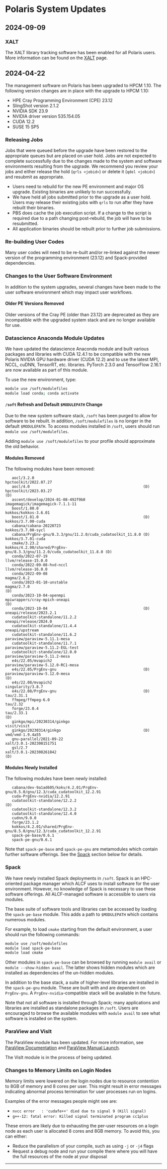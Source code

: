 # Polaris System Updates

## 2024-09-09

### XALT
The XALT library tracking software has been enabled for all Polaris users. More information can be found on the [XALT](./applications-and-libraries/libraries/xalt.md) page.

## 2024-04-22

The management software on Polaris has been upgraded to HPCM 1.10. The following version changes are in place with the upgrade to HPCM 1.10:

- HPE Cray Programming Environment (CPE) 23.12
- SlingShot version 2.1.2
- NVIDIA SDK 23.9
- NVIDIA driver version 535.154.05
- CUDA 12.2
- SUSE 15 SP5

### Releasing Jobs

Jobs that were queued before the upgrade have been restored to the appropriate queues but are placed on user hold. Jobs are not expected to complete successfully due to the changes made to the system and software environments resulting from the upgrade. We recommend you review your jobs and either release the hold (`qrls <jobid>`) or delete it (`qdel <jobid>`) and resubmit as appropriate.

- Users need to rebuild for the new PE environment and major OS upgrade. Existing binaries are unlikely to run successfully.
- We have held all jobs submitted prior to the upgrade as a user hold. Users may release their existing jobs with `qrls` to run after they have rebuilt their binaries.
- PBS does cache the job execution script. If a change to the script is required due to a path changing post-rebuild, the job will have to be resubmitted.
- All application binaries should be rebuilt prior to further job submissions.

### Re-building User Codes

Many user codes will need to be re-built and/or re-linked against the newer version of the programming environment (23.12) and Spack-provided dependencies.

### Changes to the User Software Environment

In addition to the system upgrades, several changes have been made to the user software environment which may impact user workflows.

#### Older PE Versions Removed

Older versions of the Cray PE (older than 23.12) are deprecated as they are incompatible with the upgraded system stack and are no longer available for use.

### Datascience Anaconda Module Updates

We have updated the datascience Anaconda module and built various packages and libraries with CUDA 12.4.1 to be compatible with the new Polaris NVIDIA GPU hardware driver (CUDA 12.2) and to use the latest MPI, NCCL, cuDNN, TensorRT, etc. libraries. PyTorch 2.3.0 and TensorFlow 2.16.1 are now available as part of this module.

To use the new environment, type:
```bash linenums="1"
module use /soft/modulefiles 
module load conda; conda activate
```

#### `/soft` Refresh and Default `$MODULEPATH` Change

Due to the new system software stack, `/soft` has been purged to allow for software to be rebuilt. In addition, `/soft/modulefiles` is no longer in the default `$MODULEPATH`. To access modules installed in `/soft`, users should run `module use /soft/modulefiles`.

Adding `module use /soft/modulefiles` to your profile should approximate the old behavior.

#### Modules Removed

The following modules have been removed:

```output
   aocl/3.2.0                                                        hpctoolkit/2022.07.27
   aocl/4.0                                                   (D)    hpctoolkit/2023.03.27                                                    (D)
   ascent/develop/2024-01-08-492f9b0                                 imagemagick/imagemagick-7.1.1-11
   boost/1.80.0                                                      kokkos/kokkos-3.6.01
   boost/1.81.0                                               (D)    kokkos/3.7.00-cuda
   cabana/cabana-20220723                                            kokkos/3.7.00-sycl
   cabana/PrgEnv-gnu/8.3.3/gnu/11.2.0/cuda_cudatoolkit_11.8.0 (D)    kokkos/3.7.01-cuda
   cmake/3.23.2                                                      kokkos/4.2.00/shared/PrgEnv-gnu/8.3.3/gnu/11.2.0/cuda_cudatoolkit_11.8.0 (D)
   conda/2022-07-19                                                  llvm/release-15.0.0
   conda/2022-09-08-hvd-nccl                                         llvm/release-16.0.0
   conda/2022-09-08                                                  magma/2.6.2
   conda/2023-01-10-unstable                                         magma/2.7.0                                                              (D)
   conda/2023-10-04-openmpi                                          mpiwrappers/cray-mpich-oneapi                                            (D)
   conda/2023-10-04                                           (D)    oneapi/release/2023.2.1
   cudatoolkit-standalone/11.2.2                                     oneapi/release/2024.0
   cudatoolkit-standalone/11.4.4                                     oneapi/upstream
   cudatoolkit-standalone/11.6.2                                     paraview/paraview-5.11.1-mesa
   cudatoolkit-standalone/11.7.1                                     paraview/paraview-5.11.2-EGL-test
   cudatoolkit-standalone/12.0.0                                     paraview/paraview-5.11.2-mesa
   e4s/22.05/mvapich2                                                paraview/paraview-5.12.0-RC1-mesa
   e4s/22.05/PrgEnv-gnu                                       (D)    paraview/paraview-5.12.0-mesa                                            (D)
   e4s/22.08/mvapich2                                                singularity/3.8.7
   e4s/22.08/PrgEnv-gnu                                       (D)    tau/2.31.1
   ffmpeg/ffmpeg-6.0                                                 tau/2.32
   forge/23.0.4                                                      tau/2.33.1                                                               (D)
   ginkgo/mpi/20230314/ginkgo                                        visit/visit
   ginkgo/20230314/ginkgo                                     (D)    vmd/vmd-1.9.4a55
   gnu-parallel/2021-09-22                                           xalt/3.0.1-202308151751
   gsl/2.7                                                           xalt/3.0.1-202308261842                                                  (D)
```

#### Modules Newly Installed

The following modules have been newly installed:

```output
   cabana/dev-9a1ad605/kokv/4.2.01/PrgEnv-gnu/8.5.0/gnu/12.3/cuda_cudatoolkit_12.2.91
   cuda-PrgEnv-nvidia/12.2.91
   cudatoolkit-standalone/12.2.2                                                      (D)
   cudatoolkit-standalone/12.3.2
   cudatoolkit-standalone/12.4.0
   cudnn/9.0.0
   forge/23.1.2
   kokkos/4.2.01/shared/PrgEnv-gnu/8.5.0/gnu/12.3/cuda_cudatoolkit_12.2.91
   spack-pe-base/0.6.1
   spack-pe-gnu/0.6.1
```

Note that `spack-pe-base` and `spack-pe-gnu` are metamodules which contain further software offerings. See the [Spack](#spack) section below for details.

### Spack

We have newly installed Spack deployments in `/soft`. Spack is an HPC-oriented package manager which ALCF uses to install software for the user environment. However, no knowledge of Spack is necessary to use these software offerings. All ALCF-managed software is accessible to users via modules.

The base suite of software tools and libraries can be accessed by loading the `spack-pe-base` module. This adds a path to `$MODULEPATH` which contains numerous modules.

For example, to load `cmake` starting from the default environment, a user should run the following commands:
```bash linenums="1"
module use /soft/modulefiles
module load spack-pe-base
module load cmake
```
Other modules in `spack-pe-base` can be browsed by running `module avail` or `module --show-hidden avail`. The latter shows hidden modules which are installed as dependencies of the un-hidden modules.

In addition to the base stack, a suite of higher-level libraries are installed in the `spack-pe-gnu` module. These are built with and are dependent on `PrgEnv-gnu`. A `PrgEnv-nvidia`-compatible stack will be available in the future.

Note that not all software is installed through Spack; many applications and libraries are installed as standalone packages in `/soft`. Users are encouraged to browse the available modules with `module avail` to see what software is installed on the system.

### ParaView and VisIt
The ParaView module has been updated. For more information, see [ParaView Documentation](./visualization/paraview.md) and [ParaView Manual Launch](./visualization/paraview-manual-launch.md).

The VisIt module is in the process of being updated.

### Changes to Memory Limits on Login Nodes

Memory limits were lowered on the login nodes due to resource contention to 8GB of memory and 8 cores per user. This might result in error messages indicating abnormal process termination for user processes run on logins.

Examples of the error messages people might see are:

- `nvcc error   : 'cudafe++' died due to signal 9 (Kill signal)`
- `g++-12: fatal error: Killed signal terminated program cc1plus`

These errors are likely due to exhausting the per-user resources on a login node as each user is allocated 8 cores and 8GB memory. To avoid this, you can either:

- Reduce the parallelism of your compile, such as using `-j` or `-j4` flags
- Request a debug node and run your compile there where you will have the full resources of the node at your disposal

---
